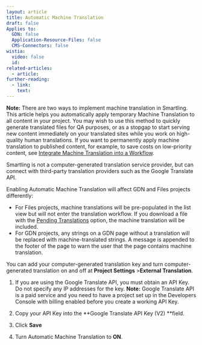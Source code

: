 ```yaml
---
layout: article
title: Automatic Machine Translation
draft: false
Applies to:
  GDN: false
  Application-Resource-Files: false
  CMS-Connectors: false
wistia:
  video: false
  id:
related-articles:
  - article:
further-reading:
  - link:
    text:
---
```



**Note:** There are two ways to implement machine translation in Smartling. This article helps you automatically apply temporary Machine Translation to all content in your project. You may wish to use this method to quickly generate translated files for QA purposes, or as a stopgap to start serving new content immediately on your translated sites while you work on high-quality human translations. If you want to permanently apply machine translation to published content, for example, to save costs on low-priority content, see [Integrate Machine Translation into a Workflow](/hc/en-us/articles/217216587).

Smartling is not a computer-generated translation service provider, but can connect with third-party translation providers such as the Google Translate API.

Enabling Automatic Machine Translation will affect GDN and Files projects differently:

* For Files projects, machine translations will be pre-populated in the list view but will not enter the translation workflow. If you download a file with the [Pending Translations](/hc/en-us/articles/201468416#DownloadOptions) option, the machine translation will be included.
* For GDN projects, any strings on a GDN page without a translation will be replaced with machine-translated strings. A message is appended to the footer of the page to warn the user that the page contains machine translation.


You can add your computer-generated translation key and turn computer-generated translation on and off at **Project Settings** &gt;**External Translation**.

1. If you are using the Google Translate API, you must obtain an API Key. Do not specify any IP addresses for the key.&nbsp;**Note:** Google Translate API is a paid service and you need to have a project set up in the Developers Console with billing enabled before you create a working API Key.
2. Copy your API Key into the **Google Translate API Key (V2)&nbsp;**field.
3. Click **Save**
4. Turn Automatic Machine Translation to **ON**.&nbsp;

   <br>&nbsp;


&nbsp;